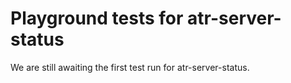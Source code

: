 # Playground tests for atr-server-status
We are still awaiting the first test run for atr-server-status.

